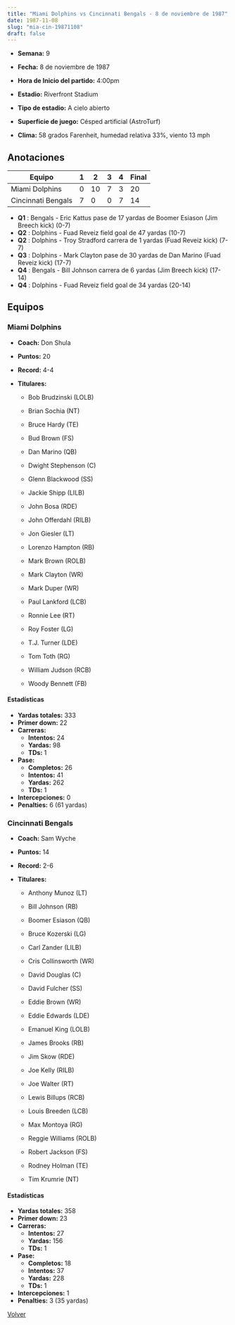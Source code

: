 ```yaml
---
title: "Miami Dolphins vs Cincinnati Bengals - 8 de noviembre de 1987"
date: 1987-11-08
slug: "mia-cin-19871108"
draft: false
---
```


* **Semana:** 9
* **Fecha:** 8 de noviembre de 1987

* **Hora de Inicio del partido:** 4:00pm
* **Estadio:** Riverfront Stadium
* **Tipo de estadio:** A cielo abierto
* **Superficie de juego:** Césped artificial (AstroTurf)
* **Clima:** 58 grados Farenheit, humedad relativa 33%, viento 13 mph





## Anotaciones
| Equipo | 1 | 2 | 3 | 4 | Final |
|--------|---|---|---|---|-------|
| Miami Dolphins  | 0 | 10 | 7 | 3  | 20 |
| Cincinnati Bengals  | 7 | 0 | 0 | 7  | 14 |
* **Q1** : Bengals - Eric Kattus pase de 17 yardas de Boomer Esiason (Jim Breech kick) (0-7)
* **Q2** : Dolphins - Fuad Reveiz field goal de 47 yardas (10-7)
* **Q2** : Dolphins - Troy Stradford carrera de 1 yardas (Fuad Reveiz kick) (7-7)
* **Q3** : Dolphins - Mark Clayton pase de 30 yardas de Dan Marino (Fuad Reveiz kick) (17-7)
* **Q4** : Bengals - Bill Johnson carrera de 6 yardas (Jim Breech kick) (17-14)
* **Q4** : Dolphins - Fuad Reveiz field goal de 34 yardas (20-14)


## Equipos


### Miami Dolphins
* **Coach:** Don Shula
* **Puntos:** 20
* **Record:** 4-4
* **Titulares:** 

  * Bob Brudzinski (LOLB) 

  * Brian Sochia (NT) 

  * Bruce Hardy (TE) 

  * Bud Brown (FS) 

  * Dan Marino (QB) 

  * Dwight Stephenson (C) 

  * Glenn Blackwood (SS) 

  * Jackie Shipp (LILB) 

  * John Bosa (RDE) 

  * John Offerdahl (RILB) 

  * Jon Giesler (LT) 

  * Lorenzo Hampton (RB) 

  * Mark Brown (ROLB) 

  * Mark Clayton (WR) 

  * Mark Duper (WR) 

  * Paul Lankford (LCB) 

  * Ronnie Lee (RT) 

  * Roy Foster (LG) 

  * T.J. Turner (LDE) 

  * Tom Toth (RG) 

  * William Judson (RCB) 

  * Woody Bennett (FB) 

#### Estadísticas
* **Yardas totales:** 333
* **Primer down:** 22
* **Carreras:**
  * **Intentos:** 24
  * **Yardas:** 98
  * **TDs:** 1
* **Pase:**
  * **Completos:** 26
  * **Intentos:** 41
  * **Yardas:** 262
  * **TDs:** 1
* **Intercepciones:** 0
* **Penalties:** 6 (61 yardas)

### Cincinnati Bengals
* **Coach:** Sam Wyche
* **Puntos:** 14
* **Record:** 2-6
* **Titulares:** 

  * Anthony Munoz (LT) 

  * Bill Johnson (RB) 

  * Boomer Esiason (QB) 

  * Bruce Kozerski (LG) 

  * Carl Zander (LILB) 

  * Cris Collinsworth (WR) 

  * David Douglas (C) 

  * David Fulcher (SS) 

  * Eddie Brown (WR) 

  * Eddie Edwards (LDE) 

  * Emanuel King (LOLB) 

  * James Brooks (RB) 

  * Jim Skow (RDE) 

  * Joe Kelly (RILB) 

  * Joe Walter (RT) 

  * Lewis Billups (RCB) 

  * Louis Breeden (LCB) 

  * Max Montoya (RG) 

  * Reggie Williams (ROLB) 

  * Robert Jackson (FS) 

  * Rodney Holman (TE) 

  * Tim Krumrie (NT) 

#### Estadísticas
* **Yardas totales:** 358
* **Primer down:** 23
* **Carreras:**
  * **Intentos:** 27
  * **Yardas:** 156
  * **TDs:** 1
* **Pase:**
  * **Completos:** 18
  * **Intentos:** 37
  * **Yardas:** 228
  * **TDs:** 1
* **Intercepciones:** 1
* **Penalties:** 3 (35 yardas)


[Volver](/historia/1987)
